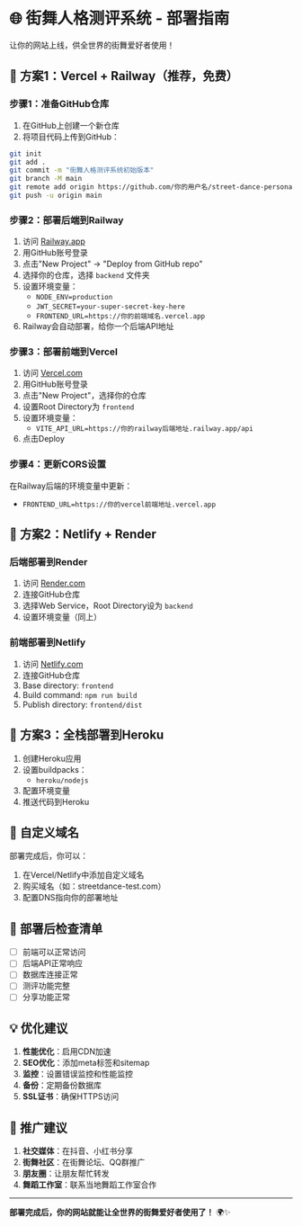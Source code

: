 # 🌐 街舞人格测评系统 - 部署指南

让你的网站上线，供全世界的街舞爱好者使用！

## 🚀 方案1：Vercel + Railway（推荐，免费）

### 步骤1：准备GitHub仓库

1. 在GitHub上创建一个新仓库
2. 将项目代码上传到GitHub：

```bash
git init
git add .
git commit -m "街舞人格测评系统初始版本"
git branch -M main
git remote add origin https://github.com/你的用户名/street-dance-personality.git
git push -u origin main
```

### 步骤2：部署后端到Railway

1. 访问 [Railway.app](https://railway.app)
2. 用GitHub账号登录
3. 点击"New Project" → "Deploy from GitHub repo"
4. 选择你的仓库，选择 `backend` 文件夹
5. 设置环境变量：
   - `NODE_ENV=production`
   - `JWT_SECRET=your-super-secret-key-here`
   - `FRONTEND_URL=https://你的前端域名.vercel.app`
6. Railway会自动部署，给你一个后端API地址

### 步骤3：部署前端到Vercel

1. 访问 [Vercel.com](https://vercel.com)
2. 用GitHub账号登录
3. 点击"New Project"，选择你的仓库
4. 设置Root Directory为 `frontend`
5. 设置环境变量：
   - `VITE_API_URL=https://你的railway后端地址.railway.app/api`
6. 点击Deploy

### 步骤4：更新CORS设置

在Railway后端的环境变量中更新：
- `FRONTEND_URL=https://你的vercel前端地址.vercel.app`

## 🚀 方案2：Netlify + Render

### 后端部署到Render

1. 访问 [Render.com](https://render.com)
2. 连接GitHub仓库
3. 选择Web Service，Root Directory设为 `backend`
4. 设置环境变量（同上）

### 前端部署到Netlify

1. 访问 [Netlify.com](https://netlify.com)
2. 连接GitHub仓库
3. Base directory: `frontend`
4. Build command: `npm run build`
5. Publish directory: `frontend/dist`

## 🚀 方案3：全栈部署到Heroku

1. 创建Heroku应用
2. 设置buildpacks：
   - `heroku/nodejs`
3. 配置环境变量
4. 推送代码到Heroku

## 📱 自定义域名

部署完成后，你可以：
1. 在Vercel/Netlify中添加自定义域名
2. 购买域名（如：streetdance-test.com）
3. 配置DNS指向你的部署地址

## 🔧 部署后检查清单

- [ ] 前端可以正常访问
- [ ] 后端API正常响应
- [ ] 数据库连接正常
- [ ] 测评功能完整
- [ ] 分享功能正常

## 💡 优化建议

1. **性能优化**：启用CDN加速
2. **SEO优化**：添加meta标签和sitemap
3. **监控**：设置错误监控和性能监控
4. **备份**：定期备份数据库
5. **SSL证书**：确保HTTPS访问

## 🎯 推广建议

1. **社交媒体**：在抖音、小红书分享
2. **街舞社区**：在街舞论坛、QQ群推广
3. **朋友圈**：让朋友帮忙转发
4. **舞蹈工作室**：联系当地舞蹈工作室合作

---

**部署完成后，你的网站就能让全世界的街舞爱好者使用了！** 🌍✨